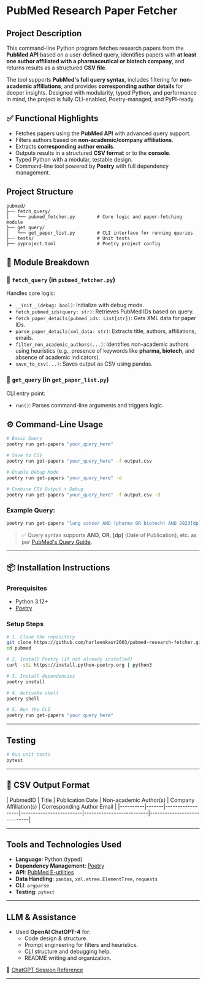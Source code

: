#  PubMed Research Paper Fetcher

##  Project Description

This command-line Python program fetches research papers from the **PubMed API** based on a user-defined query, identifies papers with **at least one author affiliated with a pharmaceutical or biotech company**, and returns results as a structured **CSV file**.

The tool supports **PubMed's full query syntax**, includes filtering for **non-academic affiliations**, and provides **corresponding author details** for deeper insights. Designed with modularity, typed Python, and performance in mind, the project is fully CLI-enabled, Poetry-managed, and PyPI-ready.


## ✅ Functional Highlights

-  Fetches papers using the **PubMed API** with advanced query support.
-  Filters authors based on **non-academic/company affiliations**.
-  Extracts **corresponding author emails**.
-  Outputs results in a structured **CSV format** or to the **console**.
-  Typed Python with a modular, testable design.
-  Command-line tool powered by **Poetry** with full dependency management.



##  Project Structure

```
pubmed/
├── fetch_query/
│   └── pubmed_fetcher.py        # Core logic and paper-fetching module
├── get_query/
│   └── get_paper_list.py        # CLI interface for running queries
├── tests/                       # Unit tests
├── pyproject.toml               # Poetry project config  

```



## 🧱 Module Breakdown

### 🔹 `fetch_query` (in `pubmed_fetcher.py`)
Handles core logic:
- `__init__(debug: bool)`: Initialize with debug mode.
- `fetch_pubmed_ids(query: str)`: Retrieves PubMed IDs based on query.
- `fetch_paper_details(pubmed_ids: List[str])`: Gets XML data for paper IDs.
- `parse_paper_details(xml_data: str)`: Extracts title, authors, affiliations, emails.
- `filter_non_academic_authors(...)`: Identifies non-academic authors using heuristics (e.g., presence of keywords like **pharma, biotech**, and absence of academic indicators).
- `save_to_csv(...)`: Saves output as CSV using pandas.

### 🔹 `get_query` (in `get_paper_list.py`)
CLI entry point:
- `run()`: Parses command-line arguments and triggers logic.


## ⚙️ Command-Line Usage

```bash
# Basic Query
poetry run get-papers "your_query_here"

# Save to CSV
poetry run get-papers "your_query_here" -f output.csv

# Enable Debug Mode
poetry run get-papers "your_query_here" -d

# Combine CSV Output + Debug
poetry run get-papers "your_query_here" -f output.csv -d
```

### Example Query:
```bash
poetry run get-papers "lung cancer AND (pharma OR biotech) AND 2023[dp]" -f results.csv -d
```

> ✅ Query syntax supports **AND**, **OR**, **[dp]** (Date of Publication), etc. as per [PubMed's Query Guide](https://www.ncbi.nlm.nih.gov/books/NBK25497/).

---

## 📦 Installation Instructions

### Prerequisites
- Python 3.12+
- [Poetry](https://python-poetry.org/docs/)

### Setup Steps

```bash
# 1. Clone the repository
git clone https://github.com/harleenkaur2003/pubmed-research-fetcher.git
cd pubmed

# 2. Install Poetry (if not already installed)
curl -sSL https://install.python-poetry.org | python3

# 3. Install dependencies
poetry install

# 4. Activate shell
poetry shell

# 5. Run the CLI
poetry run get-papers "your query here"
```

---

##  Testing

```bash
# Run unit tests
pytest
```

---

## 🧾 CSV Output Format

| PubmedID | Title | Publication Date | Non-academic Author(s) | Company Affiliation(s) | Corresponding Author
Email |
|----------|-------|------------------|-------------------------|--------------------------|-----------------------------|

---


##  Tools and Technologies Used

- **Language**: Python (typed)
- **Dependency Management**: [Poetry](https://python-poetry.org/)
- **API**: [PubMed E-utilities](https://www.ncbi.nlm.nih.gov/books/NBK25497/)
- **Data Handling**: `pandas`, `xml.etree.ElementTree`, `requests`
- **CLI**: `argparse`
- **Testing**: `pytest`

---

##  LLM & Assistance

- Used **OpenAI ChatGPT-4** for:
  - Code design & structure.
  - Prompt engineering for filters and heuristics.
  - CLI structure and debugging help.
  - README writing and organization.

🔗 [ChatGPT Session Reference](https://chatgpt.com/share/67ce4517-b6c4-8012-9db2-42090ff54487)

---


